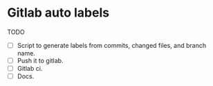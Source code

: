 # Gitlab auto labels

TODO

- [ ] Script to generate labels from commits, changed files, and branch name.
- [ ] Push it to gitlab.
- [ ] Gitlab ci.
- [ ] Docs.
